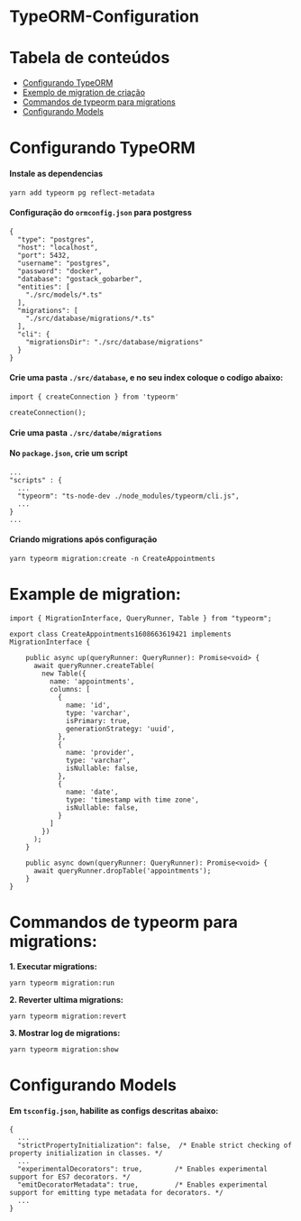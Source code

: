 # TypeORM-Configuration

# Tabela de conteúdos
  * [Configurando TypeORM](#ancora1)
  * [Exemplo de migration de criação](#ancora2)
  * [Commandos de typeorm para migrations](#ancora3)
  * [Configurando Models](#ancora4)
  
<a id="ancora1"></a>
# Configurando TypeORM

#### Instale as dependencias

```
yarn add typeorm pg reflect-metadata
```

#### Configuração do ```ormconfig.json``` para postgress

```
{
  "type": "postgres",
  "host": "localhost",
  "port": 5432,
  "username": "postgres",
  "password": "docker",
  "database": "gostack_gobarber",
  "entities": [
    "./src/models/*.ts"
  ],
  "migrations": [
    "./src/database/migrations/*.ts"
  ],
  "cli": {
    "migrationsDir": "./src/database/migrations"
  }
}
```

#### Crie uma pasta ```./src/database```, e no seu index coloque o codigo abaixo:

```
import { createConnection } from 'typeorm'

createConnection();
```

#### Crie uma pasta ```./src/databe/migrations```

#### No ```package.json```, crie um script

```
...
"scripts" : {
  ...
  "typeorm": "ts-node-dev ./node_modules/typeorm/cli.js",
  ...
}
...
```

#### Criando migrations após configuração

```
yarn typeorm migration:create -n CreateAppointments
```

<a id="ancora2"></a>
# Example de migration: 

```
import { MigrationInterface, QueryRunner, Table } from "typeorm";

export class CreateAppointments1608663619421 implements MigrationInterface {

    public async up(queryRunner: QueryRunner): Promise<void> {
      await queryRunner.createTable(
        new Table({
          name: 'appointments',
          columns: [
            {
              name: 'id',
              type: 'varchar',
              isPrimary: true,
              generationStrategy: 'uuid',
            },
            {
              name: 'provider',
              type: 'varchar',
              isNullable: false,
            },
            {
              name: 'date',
              type: 'timestamp with time zone',
              isNullable: false,
            }
          ]
        })
      );
    }

    public async down(queryRunner: QueryRunner): Promise<void> {
      await queryRunner.dropTable('appointments');
    }
}
```

<a id="ancora3"></a>
# Commandos de typeorm para migrations:

<b>1. Executar migrations: </b>

```
yarn typeorm migration:run
```

<b>2. Reverter ultima migrations: </b>

```
yarn typeorm migration:revert
```

<b>3. Mostrar log de migrations: </b>

```
yarn typeorm migration:show
```

<a id="ancora4"></a>
# Configurando Models

#### Em ```tsconfig.json```, habilite as configs descritas abaixo:

```
{
  ...
  "strictPropertyInitialization": false,  /* Enable strict checking of property initialization in classes. */
  ...
  "experimentalDecorators": true,        /* Enables experimental support for ES7 decorators. */
  "emitDecoratorMetadata": true,         /* Enables experimental support for emitting type metadata for decorators. */
  ...
}
```
